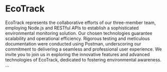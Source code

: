 # EcoTrack
EcoTrack represents the collaborative efforts of our three-member team, employing Node.js and RESTful APIs to establish a sophisticated environmental monitoring solution. Our chosen technologies guarantee scalability and operational efficiency. Rigorous testing and meticulous documentation were conducted using Postman, underscoring our commitment to delivering a seamless and professional user experience. We invite you to join us in exploring the innovative features and advanced technologies of EcoTrack, dedicated to fostering environmental awareness. ...
